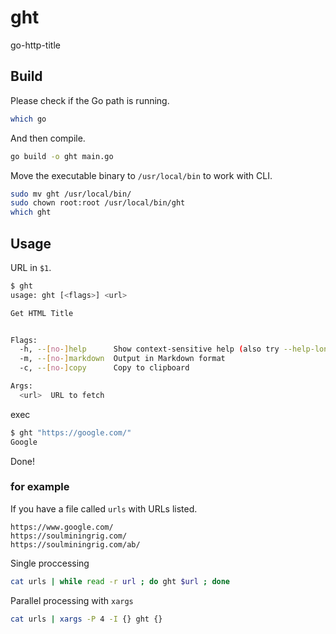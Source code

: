 # ght
go-http-title  

## Build
Please check if the Go path is running.
```bash
which go
```
  
And then compile.
```bash
go build -o ght main.go
```
Move the executable binary to `/usr/local/bin` to work with CLI.
```bash
sudo mv ght /usr/local/bin/
sudo chown root:root /usr/local/bin/ght
which ght
```

## Usage
URL in `$1`.
```bash
$ ght
usage: ght [<flags>] <url>

Get HTML Title


Flags:
  -h, --[no-]help      Show context-sensitive help (also try --help-long and --help-man).
  -m, --[no-]markdown  Output in Markdown format
  -c, --[no-]copy      Copy to clipboard

Args:
  <url>  URL to fetch
```
exec
```bash
$ ght "https://google.com/"
Google
```
Done!

### for example
If you have a file called `urls` with URLs listed.
```bash:urls
https://www.google.com/
https://soulminingrig.com/
https://soulminingrig.com/ab/
```
Single proccessing
```bash
cat urls | while read -r url ; do ght $url ; done
```
Parallel processing with `xargs`
```bash
cat urls | xargs -P 4 -I {} ght {}
```
